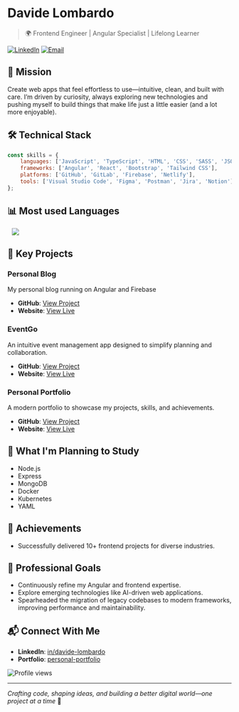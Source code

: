 # Davide Lombardo

> 🌍 Frontend Engineer | Angular Specialist | Lifelong Learner

[![LinkedIn](https://img.shields.io/badge/LinkedIn-Connect-blue)](https://www.linkedin.com/in/lombardo-davide/)
[![Email](https://img.shields.io/badge/Email-Contact-red)](mailto:davide.lombardo.92@gmail.com)

## 🎯 Mission
Create web apps that feel effortless to use—intuitive, clean, and built with care. I’m driven by curiosity, always exploring new technologies and pushing myself to build things that make life just a little easier (and a lot more enjoyable).

## 🛠️ Technical Stack
```javascript
const skills = {
    languages: ['JavaScript', 'TypeScript', 'HTML', 'CSS', 'SASS', 'JSON'],
    frameworks: ['Angular', 'React', 'Bootstrap', 'Tailwind CSS'],
    platforms: ['GitHub', 'GitLab', 'Firebase', 'Netlify'],
    tools: ['Visual Studio Code', 'Figma', 'Postman', 'Jira', 'Notion']
};
```

## 📊  Most used Languages 

<img src="https://github-readme-stats.vercel.app/api/top-langs/?username=davide-lombardo&&theme=dracula&layout=compact" width="auto" style="margin-left: 10px;" />
</br>

## 🚀 Key Projects

### Personal Blog
My personal blog running on Angular and Firebase
- **GitHub**: [View Project](https://github.com/davide-lombardo/davidelombardo-blog)
- **Website**: [View Live](https://davidelombardo-blog.web.app/)

### EventGo
An intuitive event management app designed to simplify planning and collaboration.
- **GitHub**: [View Project](https://github.com/davide-lombardo/event-go)
- **Website**: [View Live](https://event-go-e3bd3.web.app/)

### Personal Portfolio
A modern portfolio to showcase my projects, skills, and achievements.
- **GitHub**: [View Project](https://github.com/davide-lombardo/personal-portfolio)
- **Website**: [View Live](https://personal-portfolio-8073c.web.app/)

## 🎯 What I'm Planning to Study

- Node.js
- Express
- MongoDB
- Docker
- Kubernetes
- YAML


## 📌 Achievements

- Successfully delivered 10+ frontend projects for diverse industries.

## 🌱 Professional Goals
- Continuously refine my Angular and frontend expertise.
- Explore emerging technologies like AI-driven web applications.
- Spearheaded the migration of legacy codebases to modern frameworks, improving performance and maintainability.


## 📬 Connect With Me
- **LinkedIn**: [in/davide-lombardo](https://linkedin.com/in/lombardo-davide)
- **Portfolio**: [personal-portfolio](https://personal-portfolio-8073c.web.app/)


![Profile views](https://komarev.com/ghpvc/?username=davide-lombardo&label=Profile%20views&color=0e75b6&style=flat)

---
*Crafting code, shaping ideas, and building a better digital world—one project at a time* 🚀
